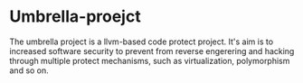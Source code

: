 # Umbrella-proejct
The umbrella project is a llvm-based code protect project. It's aim is to increased software security to prevent from reverse engerering  and hacking through multiple protect mechanisms, such as virtualization, polymorphism and so on.
